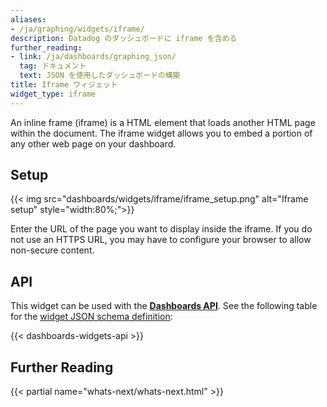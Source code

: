 ```yaml
---
aliases:
- /ja/graphing/widgets/iframe/
description: Datadog のダッシュボードに iframe を含める
further_reading:
- link: /ja/dashboards/graphing_json/
  tag: ドキュメント
  text: JSON を使用したダッシュボードの構築
title: Iframe ウィジェット
widget_type: iframe
---
```


An inline frame (iframe) is a HTML element that loads another HTML page within the document. The iframe widget allows you to embed a portion of any other web page on your dashboard.

## Setup

{{< img src="dashboards/widgets/iframe/iframe_setup.png" alt="Iframe setup" style="width:80%;">}}

Enter the URL of the page you want to display inside the iframe. If you do not use an HTTPS URL, you may have to configure your browser to allow non-secure content.

## API

This widget can be used with the **[Dashboards API][1]**. See the following table for the [widget JSON schema definition][2]:

{{< dashboards-widgets-api >}}

## Further Reading

{{< partial name="whats-next/whats-next.html" >}}

[1]: /ja/api/latest/dashboards/
[2]: /ja/dashboards/graphing_json/widget_json/